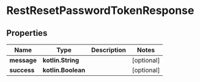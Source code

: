 
# RestResetPasswordTokenResponse

## Properties
| Name | Type | Description | Notes |
| ------------ | ------------- | ------------- | ------------- |
| **message** | **kotlin.String** |  |  [optional] |
| **success** | **kotlin.Boolean** |  |  [optional] |
